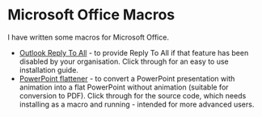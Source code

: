 # Microsoft Office Macros

I have written some macros for Microsoft Office.

* [Outlook Reply To All](ReplyToAll.md) - to provide Reply To All if that feature has been disabled by your organisation. Click through for an easy to use installation guide.
* [PowerPoint flattener](https://raw.githubusercontent.com/ndmitchell/office/master/PowerFlat.bas) - to convert a PowerPoint presentation with animation into a flat PowerPoint without animation (suitable for conversion to PDF). Click through for the source code, which needs installing as a macro and running - intended for more advanced users.

